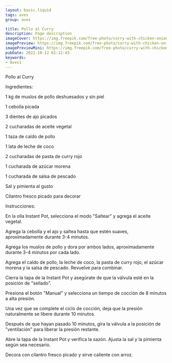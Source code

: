 ```yaml
---
layout: basic.liquid
tags: aves
group: aves

title: Pollo al Curry
description: Page description
imageCover: https://img.freepik.com/free-photo/curry-with-chicken-onions-indian-food-asian-cuisine-top-view_2829-4414.jpg?w=740&t=st=1677185928~exp=1677186528~hmac=cd20031fceb3edcac0c5542d65642d8a68d333cbbc96ff2501644843f58b6a9c
imagePreview: https://img.freepik.com/free-photo/curry-with-chicken-onions-indian-food-asian-cuisine-top-view_2829-4414.jpg?w=740&t=st=1677185928~exp=1677186528~hmac=cd20031fceb3edcac0c5542d65642d8a68d333cbbc96ff2501644843f58b6a9c
imagePreviewMini: https://img.freepik.com/free-photo/curry-with-chicken-onions-indian-food-asian-cuisine-top-view_2829-4414.jpg?w=740&t=st=1677185928~exp=1677186528~hmac=cd20031fceb3edcac0c5542d65642d8a68d333cbbc96ff2501644843f58b6a9c
pubDate: 2022-10-12 01:12:43
keywords:
- Aves1
---
```


Pollo al Curry

Ingredientes:

1 kg de muslos de pollo deshuesados y sin piel

1 cebolla picada

3 dientes de ajo picados

2 cucharadas de aceite vegetal

1 taza de caldo de pollo

1 lata de leche de coco

2 cucharadas de pasta de curry rojo

1 cucharada de azúcar morena

1 cucharada de salsa de pescado

Sal y pimienta al gusto

Cilantro fresco picado para decorar

Instrucciones:

En la olla Instant Pot, selecciona el modo "Saltear" y agrega el aceite vegetal.

Agrega la cebolla y el ajo y saltea hasta que estén suaves, aproximadamente durante 3-4 minutos.

Agrega los muslos de pollo y dora por ambos lados, aproximadamente durante 3-4 minutos por cada lado.

Agrega el caldo de pollo, la leche de coco, la pasta de curry rojo, el azúcar morena y la salsa de pescado. Revuelve para combinar.

Cierra la tapa de la Instant Pot y asegúrate de que la válvula esté en la posición de "sellado".

Presiona el botón "Manual" y selecciona un tiempo de cocción de 8 minutos a alta presión.

Una vez que se complete el ciclo de cocción, deja que la presión naturalmente se libere durante 10 minutos.

Después de que hayan pasado 10 minutos, gira la válvula a la posición de "ventilación" para liberar la presión restante.

Abre la tapa de la Instant Pot y verifica la sazón. Ajusta la sal y la pimienta según sea necesario.

Decora con cilantro fresco picado y sirve caliente con arroz.
